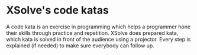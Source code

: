 XSolve's code katas
===================

A code kata is an exercise in programming which helps a programmer hone their skills through practice and repetition.
XSolve does prepared kata, which kata is solved in front of the audience using a projector.
Every step is explained (if needed) to make sure everybody can follow up.
